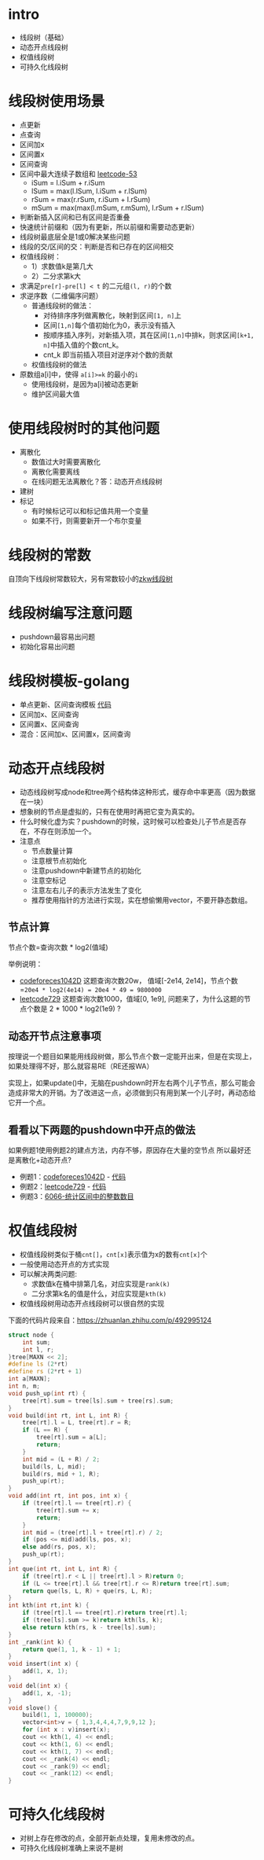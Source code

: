 # intro
- 线段树（基础）
- 动态开点线段树
- 权值线段树
- 可持久化线段树


# 线段树使用场景
- 点更新
- 点查询
- 区间加x
- 区间置x
- 区间查询
- 区间中最大连续子数组和 [leetcode-53](https://leetcode.cn/problems/maximum-subarray/)
    - iSum = l.iSum + r.iSum
    - lSum = max(l.lSum, l.iSum + r.lSum)
    - rSum = max(r.rSum, r.iSum + l.rSum)
    - mSum = max(max(l.mSum, r.mSum), l.rSum + r.lSum)
- 判断新插入区间和已有区间是否重叠
- 快速统计前缀和（因为有更新，所以前缀和需要动态更新）
- 线段树最底层全是1或0解决某些问题
- 线段的交/区间的交：判断是否和已存在的区间相交
- 权值线段树：
    - 1）求数值k是第几大 
    - 2）二分求第k大
- 求满足`pre[r]-pre[l] < t` 的二元组`(l, r)`的个数
- 求逆序数（二维偏序问题）
    - 普通线段树的做法：
        - 对待排序序列做离散化，映射到区间`[1, n]`上
        - 区间`[1,n]`每个值初始化为0，表示没有插入
        - 按顺序插入序列，对新插入项，其在区间`[1,n]`中排k，则求区间`[k+1, n]`中插入值的个数cnt_k。
        - cnt_k 即当前插入项目对逆序对个数的贡献
    - 权值线段树的做法
- 原数组a[i]中，使得 `a[i]>=k` 的最小的`i`
    - 使用线段树，是因为a[i]被动态更新
    - 维护区间最大值


# 使用线段树时的其他问题
- 离散化
    - 数值过大时需要离散化
    - 离散化需要离线
    - 在线问题无法离散化？答：动态开点线段树
- 建树
- 标记
    - 有时候标记可以和标记值共用一个变量
    - 如果不行，则需要新开一个布尔变量


# 线段树的常数
自顶向下线段树常数较大，另有常数较小的[zkw线段树](https://zhuanlan.zhihu.com/p/361935620)


# 线段树编写注意问题
- pushdown最容易出问题
- 初始化容易出问题




# 线段树模板-golang
- 单点更新、区间查询模板 [代码](./单点更新&区间查询.go)
- 区间加x、区间查询
- 区间置x、区间查询
- 混合：区间加x、区间置x，区间查询


# 动态开点线段树
- 动态线段树写成node和tree两个结构体这种形式，缓存命中率更高（因为数据在一块）
- 想象树的节点是虚拟的，只有在使用时再把它变为真实的。
- 什么时候化虚为实？pushdown的时候，这时候可以检查处儿子节点是否存在，不存在则添加一个。
- 注意点
    - 节点数量计算
    - 注意根节点初始化
    - 注意pushdown中新建节点的初始化
    - 注意空标记
    - 注意左右儿子的表示方法发生了变化
    - 推荐使用指针的方法进行实现，实在想偷懒用vector，不要开静态数组。

## 节点计算
节点个数=查询次数 * log2(值域)    

举例说明：
- [codeforeces1042D](https://codeforces.com/contest/1042/problem/D) 这题查询次数20w， 值域[-2e14, 2e14]，节点个数=`20e4 * log2(4e14) = 20e4 * 49 = 9800000`
- [leetcode729](https://leetcode-cn.com/problems/my-calendar-i/) 这题查询次数1000，值域[0, 1e9], 问题来了，为什么这题的节点个数是 2 * 1000 * log2(1e9) ?

## 动态开节点注意事项
按理说一个题目如果能用线段树做，那么节点个数一定能开出来，但是在实现上，如果处理得不好，那么就容易RE（RE还报WA）

实现上，如果update()中，无脑在pushdown时开左右两个儿子节点，那么可能会造成非常大的开销。为了改进这一点，必须做到只有用到某一个儿子时，再动态给它开一个点。


## 看看以下两题的pushdown中开点的做法
如果例题1使用例题2的建点方法，内存不够，原因存在大量的空节点
所以最好还是离散化+动态开点?

- 例题1：[codeforeces1042D](https://codeforces.com/contest/1042/problem/D) - [代码](../../codeforces/1042D-sol1.cpp) 
- 例题2：[leetcode729](https://leetcode-cn.com/problems/my-calendar-i/) - [代码](../../leetcode/0729(我的日程安排表I).md) 
- 例题3：[6066-统计区间中的整数数目](../leetcode/6066(统计区间中的整数数目).md)




# 权值线段树
- 权值线段树类似于桶`cnt[]`，`cnt[x]`表示值为x的数有`cnt[x]`个
- 一般使用动态开点的方式实现
- 可以解决两类问题:
    - 求数值k在桶中排第几名，对应实现是`rank(k)`
    - 二分求第k名的值是什么，对应实现是`kth(k)`
- 权值线段树用动态开点线段树可以很自然的实现


下面的代码片段来自：https://zhuanlan.zhihu.com/p/492995124
```cpp
struct node {
    int sum;
    int l, r;
}tree[MAXN << 2];
#define ls (2*rt)
#define rs (2*rt + 1)
int a[MAXN];
int n, m;
void push_up(int rt) {
    tree[rt].sum = tree[ls].sum + tree[rs].sum;
}
void build(int rt, int L, int R) {
    tree[rt].l = L, tree[rt].r = R;
    if (L == R) {
        tree[rt].sum = a[L];
        return;
    }
    int mid = (L + R) / 2;
    build(ls, L, mid);
    build(rs, mid + 1, R);
    push_up(rt);
}
void add(int rt, int pos, int x) {
    if (tree[rt].l == tree[rt].r) {
        tree[rt].sum += x;
        return;
    }
    int mid = (tree[rt].l + tree[rt].r) / 2;
    if (pos <= mid)add(ls, pos, x);
    else add(rs, pos, x);
    push_up(rt);
}
int que(int rt, int L, int R) {
    if (tree[rt].r < L || tree[rt].l > R)return 0;
    if (L <= tree[rt].l && tree[rt].r <= R)return tree[rt].sum;
    return que(ls, L, R) + que(rs, L, R);
}
int kth(int rt,int k) {
    if (tree[rt].l == tree[rt].r)return tree[rt].l;
    if (tree[ls].sum >= k)return kth(ls, k);
    else return kth(rs, k - tree[ls].sum);
}
int _rank(int k) {
    return que(1, 1, k - 1) + 1;
}
void insert(int x) {
    add(1, x, 1);
}
void del(int x) {
    add(1, x, -1);
}
void slove() {
    build(1, 1, 100000);
    vector<int>v = { 1,3,4,4,4,7,9,9,12 };
    for (int x : v)insert(x);
    cout << kth(1, 4) << endl;
    cout << kth(1, 6) << endl;
    cout << kth(1, 7) << endl;
    cout << _rank(4) << endl;
    cout << _rank(9) << endl;
    cout << _rank(12) << endl;   
}
```



# 可持久化线段树
- 对树上存在修改的点，全部开新点处理，复用未修改的点。
- 可持久化线段树准确上来说不是树




